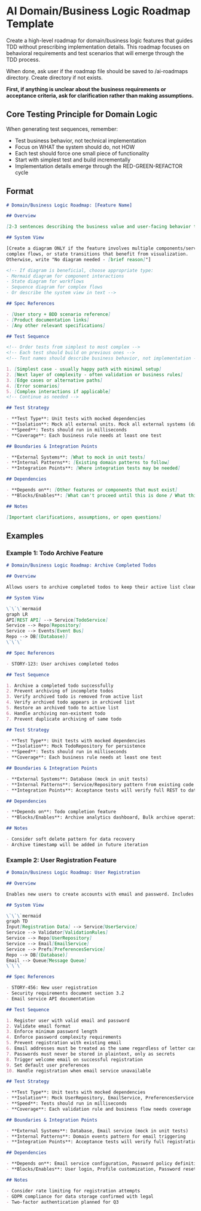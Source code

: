 # AI Domain/Business Logic Roadmap Template

Create a high-level roadmap for domain/business logic features that guides TDD without prescribing implementation details. This roadmap focuses on behavioral requirements and test scenarios that will emerge through the TDD process.

When done, ask user if the roadmap file should be saved to /ai-roadmaps directory. Create directory if not exists.

**First, if anything is unclear about the business requirements or acceptance criteria, ask for clarification rather than making assumptions.**

## Core Testing Principle for Domain Logic

When generating test sequences, remember:

- Test business behavior, not technical implementation
- Focus on WHAT the system should do, not HOW
- Each test should force one small piece of functionality
- Start with simplest test and build incrementally
- Implementation details emerge through the RED-GREEN-REFACTOR cycle

## Format

```markdown
# Domain/Business Logic Roadmap: [Feature Name]

## Overview

[2-3 sentences describing the business value and user-facing behavior this feature provides]

## System View

[Create a diagram ONLY if the feature involves multiple components/services interacting,
complex flows, or state transitions that benefit from visualization.
Otherwise, write "No diagram needed - [brief reason]"]

<!-- If diagram is beneficial, choose appropriate type:
- Mermaid diagram for component interactions
- State diagram for workflows
- Sequence diagram for complex flows
- Or describe the system view in text -->

## Spec References

- [User story + BDD scenario reference]
- [Product documentation links]
- [Any other relevant specifications]

## Test Sequence

<!-- Order tests from simplest to most complex -->
<!-- Each test should build on previous ones -->
<!-- Test names should describe business behavior, not implementation -->

1. [Simplest case - usually happy path with minimal setup]
2. [Next layer of complexity - often validation or business rules]
3. [Edge cases or alternative paths]
4. [Error scenarios]
5. [Complex interactions if applicable]
<!-- Continue as needed -->

## Test Strategy

- **Test Type**: Unit tests with mocked dependencies
- **Isolation**: Mock all external units. Mock all external systems (database, APIs, file system)
- **Speed**: Tests should run in milliseconds
- **Coverage**: Each business rule needs at least one test

## Boundaries & Integration Points

- **External Systems**: [What to mock in unit tests]
- **Internal Patterns**: [Existing domain patterns to follow]
- **Integration Points**: [Where integration tests may be needed]

## Dependencies

- **Depends on**: [Other features or components that must exist]
- **Blocks/Enables**: [What can't proceed until this is done / What this unlocks]

## Notes

[Important clarifications, assumptions, or open questions]
```

## Examples

### Example 1: Todo Archive Feature

```markdown
# Domain/Business Logic Roadmap: Archive Completed Todos

## Overview

Allows users to archive completed todos to keep their active list clean. Archived todos move to a separate list and can be restored if needed.

## System View

\`\`\`mermaid
graph LR
API[REST API] --> Service[TodoService]
Service --> Repo[Repository]
Service --> Events[Event Bus]
Repo --> DB[(Database)]
\`\`\`

## Spec References

- STORY-123: User archives completed todos

## Test Sequence

1. Archive a completed todo successfully
2. Prevent archiving of incomplete todos
3. Verify archived todo is removed from active list
4. Verify archived todo appears in archived list
5. Restore an archived todo to active list
6. Handle archiving non-existent todo
7. Prevent duplicate archiving of same todo

## Test Strategy

- **Test Type**: Unit tests with mocked dependencies
- **Isolation**: Mock TodoRepository for persistence
- **Speed**: Tests should run in milliseconds
- **Coverage**: Each business rule needs at least one test

## Boundaries & Integration Points

- **External Systems**: Database (mock in unit tests)
- **Internal Patterns**: Service/Repository pattern from existing code
- **Integration Points**: Acceptance tests will verify full REST to database flow

## Dependencies

- **Depends on**: Todo completion feature
- **Blocks/Enables**: Archive analytics dashboard, Bulk archive operations

## Notes

- Consider soft delete pattern for data recovery
- Archive timestamp will be added in future iteration
```

### Example 2: User Registration Feature

```markdown
# Domain/Business Logic Roadmap: User Registration

## Overview

Enables new users to create accounts with email and password. Includes validation, uniqueness checks, and welcome email triggering.

## System View

\`\`\`mermaid
graph TD
Input[Registration Data] --> Service[UserService]
Service --> Validator[ValidationRules]
Service --> Repo[UserRepository]
Service --> Email[EmailService]
Service --> Prefs[PreferencesService]
Repo --> DB[(Database)]
Email --> Queue[Message Queue]
\`\`\`

## Spec References

- STORY-456: New user registration
- Security requirements document section 3.2
- Email service API documentation

## Test Sequence

1. Register user with valid email and password
2. Validate email format
3. Enforce minimum password length
4. Enforce password complexity requirements
5. Prevent registration with existing email
6. Email addresses must be treated as the same regardless of letter case when checking uniqueness
7. Passwords must never be stored in plaintext, only as secrets
8. Trigger welcome email on successful registration
9. Set default user preferences
10. Handle registration when email service unavailable

## Test Strategy

- **Test Type**: Unit tests with mocked dependencies
- **Isolation**: Mock UserRepository, EmailService, PreferencesService
- **Speed**: Tests should run in milliseconds
- **Coverage**: Each validation rule and business flow needs coverage

## Boundaries & Integration Points

- **External Systems**: Database, Email service (mock in unit tests)
- **Internal Patterns**: Domain events pattern for email triggering
- **Integration Points**: Acceptance tests will verify full registration flow including real email

## Dependencies

- **Depends on**: Email service configuration, Password policy definition
- **Blocks/Enables**: User login, Profile customization, Password reset

## Notes

- Consider rate limiting for registration attempts
- GDPR compliance for data storage confirmed with legal
- Two-factor authentication planned for Q3
```
